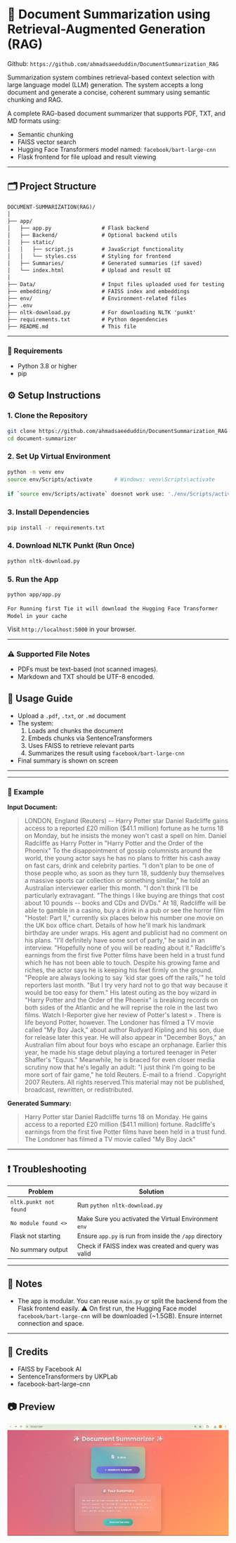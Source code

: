 # 📄 Document Summarization using Retrieval-Augmented Generation (RAG)

Github: `https://github.com/ahmadsaeeduddin/DocumentSummarization_RAG`

Summarization system combines retrieval-based context selection with large language model (LLM) generation. The system accepts a long document and generate a concise, coherent summary using semantic chunking and RAG.

A complete RAG-based document summarizer that supports PDF, TXT, and MD formats using:
- Semantic chunking
- FAISS vector search
-  Hugging Face Transformers model named: `facebook/bart-large-cnn`
- Flask frontend for file upload and result viewing

---

## 🗂️ Project Structure

```
DOCUMENT-SUMMARIZATION(RAG)/
│
├── app/
│   ├── app.py                # Flask backend
│   ├── Backend/              # Optional backend utils
│   ├── static/
│   │   ├── script.js         # JavaScript functionality
│   │   └── styles.css        # Styling for frontend
│   ├── Summaries/            # Generated summaries (if saved)
│   └── index.html            # Upload and result UI
│
├── Data/                     # Input files uploaded used for testing
├── embedding/                # FAISS index and embeddings
├── env/                      # Environment-related files
├── .env                      
├── nltk-download.py          # For downloading NLTK 'punkt'
├── requirements.txt          # Python dependencies
├── README.md                 # This file
```

---

### 🔧 Requirements

- Python 3.8 or higher
- pip


## ⚙️ Setup Instructions

### 1. Clone the Repository

```bash
git clone https://github.com/ahmadsaeeduddin/DocumentSummarization_RAG
cd document-summarizer
```

### 2. Set Up Virtual Environment

```bash
python -m venv env
source env/Scripts/activate       # Windows: venv\Scripts\activate

if `source env/Scripts/activate` doesnot work use: './env/Scripts/activate'

```

### 3. Install Dependencies

```bash
pip install -r requirements.txt
```

### 4. Download NLTK Punkt (Run Once)

```bash
python nltk-download.py
```

### 5. Run the App

```bash
python app/app.py
```

`For Running first Tie it will download the Hugging Face Transformer Model in your cache`

Visit `http://localhost:5000` in your browser.

---

### ⚠️ Supported File Notes

- PDFs must be text-based (not scanned images).
- Markdown and TXT should be UTF-8 encoded.


## 🧪 Usage Guide

- Upload a `.pdf`, `.txt`, or `.md` document
- The system:
  1. Loads and chunks the document
  2. Embeds chunks via SentenceTransformers
  3. Uses FAISS to retrieve relevant parts
  4. Summarizes the result using `facebook/bart-large-cnn`
- Final summary is shown on screen

---


---

### 📝 Example

**Input Document:**

> LONDON, England (Reuters) -- Harry Potter star Daniel Radcliffe gains access to a reported £20 million ($41.1 million) fortune as he turns 18 on Monday, but he insists the money won't cast a spell on him. Daniel Radcliffe as Harry Potter in "Harry Potter and the Order of the Phoenix" To the disappointment of gossip columnists around the world, the young actor says he has no plans to fritter his cash away on fast cars, drink and celebrity parties. "I don't plan to be one of those people who, as soon as they turn 18, suddenly buy themselves a massive sports car collection or something similar," he told an Australian interviewer earlier this month. "I don't think I'll be particularly extravagant. "The things I like buying are things that cost about 10 pounds -- books and CDs and DVDs." At 18, Radcliffe will be able to gamble in a casino, buy a drink in a pub or see the horror film "Hostel: Part II," currently six places below his number one movie on the UK box office chart. Details of how he'll mark his landmark birthday are under wraps. His agent and publicist had no comment on his plans. "I'll definitely have some sort of party," he said in an interview. "Hopefully none of you will be reading about it." Radcliffe's earnings from the first five Potter films have been held in a trust fund which he has not been able to touch. Despite his growing fame and riches, the actor says he is keeping his feet firmly on the ground. "People are always looking to say 'kid star goes off the rails,'" he told reporters last month. "But I try very hard not to go that way because it would be too easy for them." His latest outing as the boy wizard in "Harry Potter and the Order of the Phoenix" is breaking records on both sides of the Atlantic and he will reprise the role in the last two films. Watch I-Reporter give her review of Potter's latest » . There is life beyond Potter, however. The Londoner has filmed a TV movie called "My Boy Jack," about author Rudyard Kipling and his son, due for release later this year. He will also appear in "December Boys," an Australian film about four boys who escape an orphanage. Earlier this year, he made his stage debut playing a tortured teenager in Peter Shaffer's "Equus." Meanwhile, he is braced for even closer media scrutiny now that he's legally an adult: "I just think I'm going to be more sort of fair game," he told Reuters. E-mail to a friend . Copyright 2007 Reuters. All rights reserved.This material may not be published, broadcast, rewritten, or redistributed.

**Generated Summary:**

> Harry Potter star Daniel Radcliffe turns 18 on Monday. He gains access to a reported £20 million ($41.1 million) fortune. Radcliffe's earnings from the first five Potter films have been held in a trust fund. The Londoner has filmed a TV movie called "My Boy Jack"


---

## ❗ Troubleshooting

| Problem | Solution |
|--------|----------|
| `nltk.punkt not found` | Run `python nltk-download.py` |
| `No module found <>` | Make Sure you activated the Virtual Environment `env` |
| Flask not starting | Ensure `app.py` is run from inside the `/app` directory |
| No summary output | Check if FAISS index was created and query was valid |

---

## 📌 Notes

- The app is modular. You can reuse `main.py` or split the backend from the Flask frontend easily.
⚠️ On first run, the Hugging Face model `facebook/bart-large-cnn` will be downloaded (~1.5GB). Ensure internet connection and space.

---

## 🧠 Credits

- FAISS by Facebook AI
- SentenceTransformers by UKPLab
- facebook-bart-large-cnn

## 📷 Preview

<img src="image.png" width="600"/>